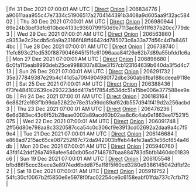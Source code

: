 | Fri 31 Dec 2021 07:00:01 AM UTC | [Direct](https://oshi.at/CHpp) [Onion](http://5ety7tpkim5me6eszuwcje7bmy25pbtrjtue7zkqqgziljwqy3rrikqd.onion/CHpp) | 206834776 | a90611aaa955c47e7334c51906517a2704144391b3408a9d605aa9f32ac58402 | 
| Thu 30 Dec 2021 07:00:01 AM UTC | [Direct](https://oshi.at/edxv) [Onion](http://5ety7tpkim5me6eszuwcje7bmy25pbtrjtue7zkqqgziljwqy3rrikqd.onion/edxv) | 206980944 | 69e24b3bef3dfc610bde4133c9360799f50d9e7113ac8e911f637b20cc779dc3 | 
| Wed 29 Dec 2021 07:00:01 AM UTC | [Direct](https://oshi.at/GCCh) [Onion](http://5ety7tpkim5me6eszuwcje7bmy25pbtrjtue7zkqqgziljwqy3rrikqd.onion/GCCh) | 206563860 | c9353e2c2bcdb5c6a9a23166f48ff4642dd785073c6a33a77d56c4d7a84614bc | 
| Tue 28 Dec 2021 07:00:01 AM UTC | [Direct](https://oshi.at/ZNxD) [Onion](http://5ety7tpkim5me6eszuwcje7bmy25pbtrjtue7zkqqgziljwqy3rrikqd.onion/ZNxD) | 206738740 | 1fefc893c21ed530f8879046645f511c61096aaa84f26e62b7d89a55bfdd1c6a | 
| Mon 27 Dec 2021 07:00:01 AM UTC | [Direct](https://oshi.at/kReY) [Onion](http://5ety7tpkim5me6eszuwcje7bmy25pbtrjtue7zkqqgziljwqy3rrikqd.onion/kReY) | 206896680 | 6c0fa115eab8993deb25ce9988307a83ae3157cb123164639b640da3f5d4c713 | 
| Sun 26 Dec 2021 07:00:01 AM UTC | [Direct](https://oshi.at/ADAX) [Onion](http://5ety7tpkim5me6eszuwcje7bmy25pbtrjtue7zkqqgziljwqy3rrikqd.onion/ADAX) | 206291732 | 35e377849387e29b4c141d5a7094904980f72dbe360ab6fba188cdeea9118e01 | 
| Sat 25 Dec 2021 07:00:01 AM UTC | [Direct](https://oshi.at/Aehz) [Onion](http://5ety7tpkim5me6eszuwcje7bmy25pbtrjtue7zkqqgziljwqy3rrikqd.onion/Aehz) | 206388436 | f73fe484102639ce293223ddd417a5f7854d534dc51a15be006e377588ee9e0b | 
| Fri 24 Dec 2021 07:00:01 AM UTC | [Direct](https://oshi.at/YUvg) [Onion](http://5ety7tpkim5me6eszuwcje7bmy25pbtrjtue7zkqqgziljwqy3rrikqd.onion/YUvg) | 206183164 | 6e882f2e193f1b99da52622e78e31a99dd89af62db557d941f419d2a256acbd3 | 
| Thu 23 Dec 2021 07:00:01 AM UTC | [Direct](https://oshi.at/yejM) [Onion](http://5ety7tpkim5me6eszuwcje7bmy25pbtrjtue7zkqqgziljwqy3rrikqd.onion/yejM) | 206476236 | 6e6d383ec43d6f52b28eae0002a89acd60b02aa8c6c4ab0e1863ee17521f5075 | 
| Wed 22 Dec 2021 07:00:01 AM UTC | [Direct](https://oshi.at/gCwB) [Onion](http://5ety7tpkim5me6eszuwcje7bmy25pbtrjtue7zkqqgziljwqy3rrikqd.onion/gCwB) | 206091748 | 2ff56d80e798aa8c3320587cca54c0c306cf9e3913cd02692a2daa9a4c7f59e4 | 
| Tue 21 Dec 2021 07:00:01 AM UTC | [Direct](https://oshi.at/toVM) [Onion](http://5ety7tpkim5me6eszuwcje7bmy25pbtrjtue7zkqqgziljwqy3rrikqd.onion/toVM) | 206146684 | e868ad7215ac65ce087252f87c72da942003bffeb44efe3aa53e56cf854a46db | 
| Mon 20 Dec 2021 07:00:01 AM UTC | [Direct](https://oshi.at/rdER) [Onion](http://5ety7tpkim5me6eszuwcje7bmy25pbtrjtue7zkqqgziljwqy3rrikqd.onion/rdER) | 205940760 | 43fd142ddf26a7498afee540db05cd7148787baa884783d5bfb1460dc01839c6 | 
| Sun 19 Dec 2021 07:00:01 AM UTC | [Direct](https://oshi.at/MfKL) [Onion](http://5ety7tpkim5me6eszuwcje7bmy25pbtrjtue7zkqqgziljwqy3rrikqd.onion/MfKL) | 206105548 | bfbd86f5ccc3bece3e8974ed6bdd875aff8f5f60cd3280e9386145042dfbf2c2 | 
| Sat 18 Dec 2021 07:00:01 AM UTC | [Direct](https://oshi.at/KJZP) [Onion](http://5ety7tpkim5me6eszuwcje7bmy25pbtrjtue7zkqqgziljwqy3rrikqd.onion/KJZP) | 205919752 | 54fc30cf0067b2f5850e6e5978f0fac02254ce6c6158eabf01fda737c7cfb7f2 | 
